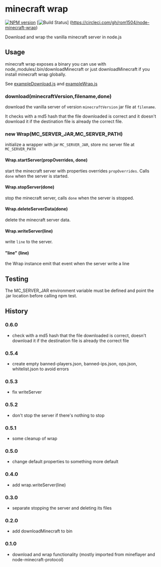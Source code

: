 # minecraft wrap

[![NPM version](https://img.shields.io/npm/v/minecraft-wrap.svg)](http://npmjs.com/package/minecraft-wrap)
[![Build Status](https://img.shields.io/circleci/project/rom1504/node-minecraft-wrap/master.svg)]
(https://circleci.com/gh/rom1504/node-minecraft-wrap)

Download and wrap the vanilla minecraft server in node.js

## Usage

minecraft wrap exposes a binary you can use with node_modules/.bin/downloadMinecraft or just downloadMinecraft if you 
install minecraft wrap globally.

See [exampleDownload.js](examples/exampleDownload.js) and [exampleWrap.js](examples/exampleWrap.js)

### download(minecraftVersion,filename,done)

download the vanilla server of version `minecraftVersion` jar file at `filename`.

It checks with a md5 hash that the file downloaded is correct and it
 doesn't download it if the destination file is already the correct file.

### new Wrap(MC_SERVER_JAR,MC_SERVER_PATH)

initialize a wrapper with jar `MC_SERVER_JAR`, store mc server file at `MC_SERVER_PATH`

#### Wrap.startServer(propOverrides, done)

start the minecraft server with properties overrides `propOverrides`. Calls `done` when the server is started.

#### Wrap.stopServer(done)

stop the minecraft server, calls `done` when the server is stopped.

#### Wrap.deleteServerData(done)

delete the minecraft server data.

#### Wrap.writeServer(line)

write `line` to the server.

#### "line" (line)

the Wrap instance emit that event when the server write a line

## Testing

The MC_SERVER_JAR environment variable must be defined and point the .jar location before calling npm test.

## History

### 0.6.0

* check with a md5 hash that the file downloaded is correct, doesn't download it if the destination file is already the correct file

### 0.5.4

* create empty banned-players.json, banned-ips.json, ops.json, whitelist.json to avoid errors

### 0.5.3

* fix writeServer

### 0.5.2

* don't stop the server if there's nothing to stop

### 0.5.1

* some cleanup of wrap

### 0.5.0

* change default properties to something more default

### 0.4.0

* add wrap.writeServer(line)

### 0.3.0

* separate stopping the server and deleting its files

### 0.2.0

* add downloadMinecraft to bin

### 0.1.0

* download and wrap functionality (mostly imported from mineflayer and node-minecraft-protocol)
